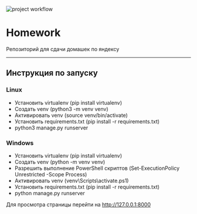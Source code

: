 ![project workflow](https://github.com/br-bread/homework/actions/workflows/python-package.yml/badge.svg)
# Homework
Репозиторий для сдачи домашек по яндексу
___
## Инструкция по запуску

### Linux

- Установить virtualenv (pip install virtualenv)
- Создать venv (python3 -m venv venv)
- Активировать venv (source venv/bin/activate)
- Установить requirements.txt (pip install -r requirements.txt)
- python3 manage.py runserver

### Windows

- Установить virtualenv (pip install virtualenv)
- Создать venv (python -m venv venv)
- Разрешить выполнение PowerShell скриптов (Set-ExecutionPolicy Unrestricted -Scope Process)
- Активировать venv (venv\Scripts\activate.ps1)
- Установить requirements.txt (pip install -r requirements.txt)
- python manage.py runserver

Для просмотра страницы перейти на http://127.0.0.1:8000 
